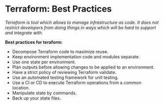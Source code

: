 # Terraform: Best Practices

*Terraform is tool which allows to manage infrastructure as code. It does not restrict developers from doing things in ways which will be hard to support and integrate with.*

**Best practices for teraform:**

- Decompose Terraform code to maximize reuse.
- Keep environment implementation code and modules separate.
- Use one state per environment.
- Plan outputs before allowing changes to be applied to an environment.
- Have a strict policy of reviewing Terraform validate.
- Use an automated testing framework for unit testing.
- Use a CI or CD to execute Terraform operations from a common location.
- Manipulate state by commands.
- Back up your state files.